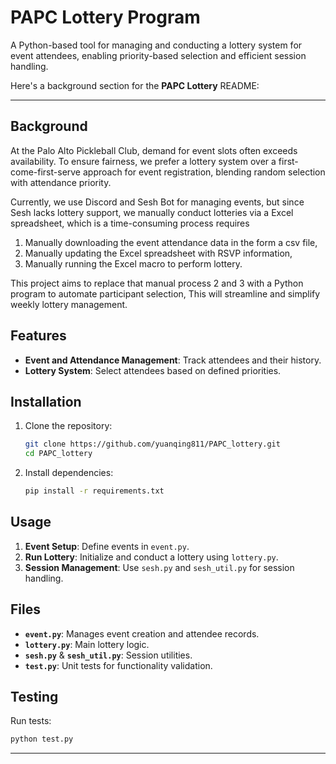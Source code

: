 # PAPC Lottery Program

A Python-based tool for managing and conducting a lottery system for event attendees,
enabling priority-based selection and efficient session handling.

Here's a background section for the **PAPC Lottery** README:

---

## Background

At the Palo Alto Pickleball Club, demand for event slots often exceeds availability.
To ensure fairness, we prefer a lottery system over a first-come-first-serve approach
for event registration, blending random selection with attendance priority.

Currently, we use Discord and Sesh Bot for managing events, but since Sesh lacks lottery support,
we manually conduct lotteries via a Excel spreadsheet, which is a time-consuming process requires

1. Manually downloading the event attendance data in the form a csv file,
2. Manually updating the Excel spreadsheet with RSVP information,
3. Manually running the Excel macro to perform lottery.

This project aims to replace that manual process 2 and 3 with a Python program
to automate participant selection, This will streamline and simplify weekly lottery management.

## Features

- **Event and Attendance Management**: Track attendees and their history.
- **Lottery System**: Select attendees based on defined priorities.

## Installation

1. Clone the repository:
   ```bash
   git clone https://github.com/yuanqing811/PAPC_lottery.git
   cd PAPC_lottery
   ```

2. Install dependencies:
   ```bash
   pip install -r requirements.txt
   ```

## Usage

1. **Event Setup**: Define events in `event.py`.
2. **Run Lottery**: Initialize and conduct a lottery using `lottery.py`.
3. **Session Management**: Use `sesh.py` and `sesh_util.py` for session handling.

## Files

- **`event.py`**: Manages event creation and attendee records.
- **`lottery.py`**: Main lottery logic.
- **`sesh.py`** & **`sesh_util.py`**: Session utilities.
- **`test.py`**: Unit tests for functionality validation.

## Testing

Run tests:
```bash
python test.py
```

--- 

